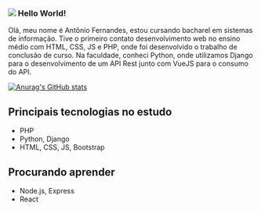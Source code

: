 ### ![](https://media.giphy.com/media/hvRJCLFzcasrR4ia7z/giphy.gif) Hello World! 

Olá, meu nome é Antônio Fernandes, estou cursando bacharel em sistemas de informação. Tive o primeiro contato desenvolvimento web no ensino médio com HTML, CSS, JS e PHP, onde foi desenvolvido o trabalho de conclusão de curso. Na faculdade, conheci Python, onde utilizamos Django para o desenvolvimento de um API Rest junto com VueJS para o consumo do API.

[![Anurag's GitHub stats](https://github-readme-stats.vercel.app/api?username=antoniobsi21)](https://github.com/anuraghazra/github-readme-stats)

## Principais tecnologias no estudo
* PHP
* Python, Django
* HTML, CSS, JS, Bootstrap

## Procurando aprender
* Node.js, Express
* React
